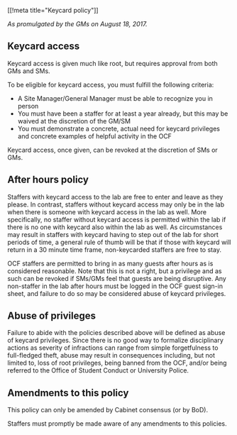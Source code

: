 [[!meta title="Keycard policy"]]

_As promulgated by the GMs on August 18, 2017._

## Keycard access

Keycard access is given much like root, but requires approval from both GMs and
SMs.

To be eligible for keycard access, you must fulfill the following criteria:

- A Site Manager/General Manager must be able to recognize you in person
- You must have been a staffer for at least a year already, but this may be
  waived at the discretion of the GM/SM
- You must demonstrate a concrete, actual need for keycard privileges and
  concrete examples of helpful activity in the OCF

Keycard access, once given, can be revoked at the discretion of SMs or GMs.

## After hours policy

Staffers with keycard access to the lab are free to enter and leave as they
please. In contrast, staffers without keycard access may only be in the lab
when there is someone with keycard access in the lab as well. More
specifically, no staffer without keycard access is permitted within the lab if
there is no one with keycard also within the lab as well. As circumstances may
result in staffers with keycard having to step out of the lab for short periods
of time, a general rule of thumb will be that if those with keycard will return
in a 30 minute time frame, non-keycarded staffers are free to stay.

OCF staffers are permitted to bring in as many guests after hours as is
considered reasonable. Note that this is not a right, but a privilege and as
such can be revoked if SMs/GMs feel that guests are being disruptive. Any
non-staffer in the lab after hours must be logged in the OCF guest sign-in
sheet, and failure to do so may be considered abuse of keycard privileges.

## Abuse of privileges

Failure to abide with the policies described above will be defined as abuse of
keycard privileges. Since there is no good way to formalize disciplinary
actions as severity of infractions can range from simple forgetfulness to
full-fledged theft, abuse may result in consequences including, but not limited
to, loss of root privileges, being banned from the OCF, and/or being referred
to the Office of Student Conduct or University Police.

## Amendments to this policy

This policy can only be amended by Cabinet consensus (or by BoD).

Staffers must promptly be made aware of any amendments to this policies.
